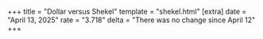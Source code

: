 +++
title = "Dollar versus Shekel"
template = "shekel.html"
[extra]
date = "April 13, 2025"
rate = "3.718"
delta = "There was no change since April 12"
+++

